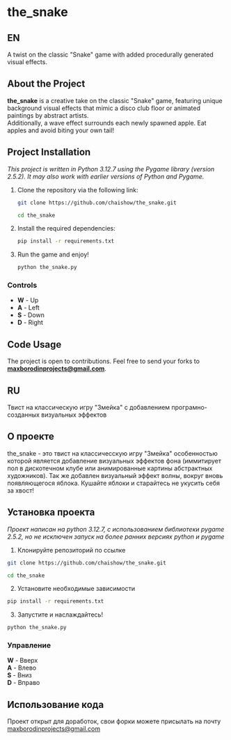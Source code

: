 # the_snake
## EN

A twist on the classic "Snake" game with added procedurally generated visual effects.

## About the Project
**the_snake** is a creative take on the classic "Snake" game, featuring unique background visual effects that mimic a disco club floor or animated paintings by abstract artists.  
Additionally, a wave effect surrounds each newly spawned apple. Eat apples and avoid biting your own tail!

## Project Installation
*This project is written in Python 3.12.7 using the Pygame library (version 2.5.2). It may also work with earlier versions of Python and Pygame.*

1. Clone the repository via the following link:
    ```bash
    git clone https://github.com/chaishow/the_snake.git

    cd the_snake
    ```

2. Install the required dependencies:
    ```bash
    pip install -r requirements.txt
    ```

3. Run the game and enjoy!
    ```bash
    python the_snake.py
    ```

### Controls
- **W** - Up  
- **A** - Left  
- **S** - Down  
- **D** - Right  

## Code Usage
The project is open to contributions. Feel free to send your forks to **maxborodinprojects@gmail.com**.


## RU

Твист на классическую игру "Змейка" с добавлением програмно-созданных визуальных эффектов

## О проекте 
the_snake - это твист на классичесскую игру "Змейка" особенностью которой является добавление визуальных эффектов фона (иммитирует пол в дискотечном клубе или анимированные картины абстрактных художников).
Так же добавлен визуальный эффект волны, вокруг вновь появляющегося яблока. Кушайте яблоки и старайтесь не укусить себя за хвост!


## Установка проекта 
*Проект написан на python 3.12.7, с использованием библиотеки pygame
2.5.2, но не исключен запуск на более ранних версиях python и pygame*
1. Клонируйте репозиторий по ссылке 
```bash
git clone https://github.com/chaishow/the_snake.git

cd the_snake
```
2. Установите необходимые зависимости
```bash
pip install -r requirements.txt
```

3. Запустите и наслаждайтесь!
```bash
python the_snake.py
```

### Управление
**W** - Вверх \
**A** - Влево \
**S** - Вниз \
**D** - Вправо

## Использование кода
Проект открыт для доработок, свои форки можете присылать на почту maxborodinprojects@gmail.com

